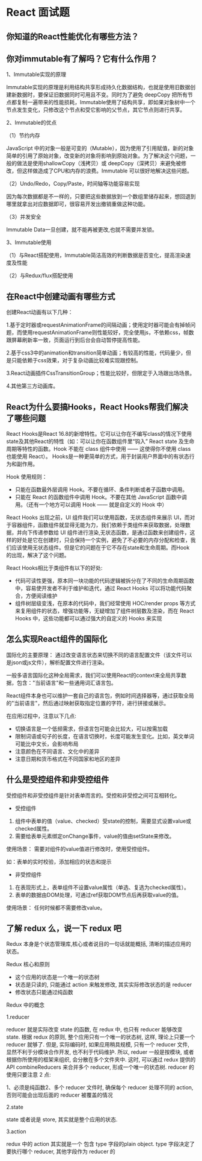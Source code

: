 # React 面试题

## 你知道的React性能优化有哪些方法？

## 你对immutable有了解吗？它有什么作用？
1、Immutable实现的原理

Immutable实现的原理是利用结构共享形成持久化数据结构，也就是使用旧数据创建新数据时，要保证旧数据同时可用且不变。同时为了避免 deepCopy 把所有节点都复制一遍带来的性能损耗，Immutable使用了结构共享，即如果对象树中一个节点发生变化，只修改这个节点和受它影响的父节点，其它节点则进行共享。

2、Immutable的优点

（1）节约内存

JavaScript 中的对象一般是可变的（Mutable），因为使用了引用赋值，新的对象简单的引用了原始对象，改变新的对象将影响到原始对象。为了解决这个问题，一般的做法是使用shallowCopy（浅拷贝）或 deepCopy（深拷贝）来避免被修改，但这样做造成了CPU和内存的浪费。Immutable 可以很好地解决这些问题。

（2）Undo/Redo，Copy/Paste，时间轴等功能容易实现

因为每次数据都是不一样的，只要把这些数据放到一个数组里储存起来，想回退到哪里就拿出对应数据即可，很容易开发出撤销重做这种功能。

（3）并发安全

Immutable Data一旦创建，就不能再被更改,也就不需要并发锁。

3、Immutable使用

（1）与React搭配使用，Immutable简洁高效的判断数据是否变化，提高渲染速度及性能

（2）与Redux/flux搭配使用

## 在React中创建动画有哪些方式
创建React动画有以下几种：

1.基于定时器或requestAnimationFrame的间隔动画；使用定时器可能会有掉帧问题，而使用requestAnimationFrame则性能较好，完全使用js，不依赖css，帧数跟屏幕刷新率一致，页面运行到后台会自动暂停提高性能。

2.基于css3中的animation和transition简单动画；有较高的性能，代码量少，但是只能依赖于css效果，对于复杂动画比较难实现跟控制。

3.React动画插件CssTransitionGroup；性能比较好，但限定于入场跟出场场景。

4.其他第三方动画库。

## React为什么要搞Hooks，React Hooks帮我们解决了哪些问题
React Hooks是React 16.8的新增特性。它可以让你在不编写class的情况下使用state及其他React的特性（如：可以让你在函数组件里“钩入” React state 及生命周期等特性的函数。Hook 不能在 class 组件中使用 —— 这使得你不使用 class 也能使用 React）。
Hooks是一种更简单的方式，用于封装用户界面中的有状态行为和副作用。

Hook 使用规则：
* 只能在函数最外层调用 Hook。不要在循环、条件判断或者子函数中调用。
* 只能在 React 的函数组件中调用 Hook。不要在其他 JavaScript 函数中调用。（还有一个地方可以调用 Hook —— 就是自定义的 Hook 中）

React Hooks 出现之前，UI 组件我们可以使用函数，无状态组件来展示 UI，而对于容器组件，函数组件就显得无能为力，我们依赖于类组件来获取数据，处理数据，并向下传递参数给 UI 组件进行渲染,无状态函数，是通过函数来创建组件，这样的好处是它在创建时，只会保持一个实例，避免了不必要的内存分配和检查，我们应该使用无状态组件。但是它的问题在于它不存在state和生命周期。而Hook 的出现，解决了这个问题。

React Hooks相比于类组件有以下的好处:

* 代码可读性更强，原本同一块功能的代码逻辑被拆分在了不同的生命周期函数中，容易使开发者不利于维护和迭代，通过 React Hooks 可以将功能代码聚合，方便阅读维护
* 组件树层级变浅，在原本的代码中，我们经常使用 HOC/render props 等方式来复用组件的状态，增强功能等，无疑增加了组件树层数及渲染，而在 React Hooks 中，这些功能都可以通过强大的自定义的 Hooks 来实现

## 怎么实现React组件的国际化
国际化的主要原理：
通过改变语言状态来切换不同的语言配置文件（该文件可以是json或js文件），解析配置文件进行渲染。

一般多语言国际化这种全局需求，我们可以使用React的context来全局共享数据，包含："当前语言"和一些通用词汇语言包。

React组件本身也可以维护一套自己的语言包，例如时间选择器等，通过获取全局的"当前语言"，然后通过映射获取指定位置的字符，进行拼接或展示。

在应用过程中，注意以下几点:
* 切换语言是一个低频需求，但语言包可能会比较大，可以按需加载
* 限制词语或句子的长度，在语言切换时，长度可能发生变化。比如，英文单词可能比中文长，会影响布局
* 注意颜色在不同语言、文化中的差异
* 注意日期和货币格式在不同国家和地区的差异

## 什么是受控组件和非受控组件
受控组件和非受控组件是针对表单而言的。受控和非受控之间可互相转化。
* 受控组件
 1. 组件中表单的值（value、checked）受state的控制，需要显式设置value或checked属性。
 2. 需要给表单元素绑定onChange事件，value的值由setState来修改。
 
 使用场景：
 需要对组件的value值进行修改时，使用受控组件。
 
 如：表单的实时校验，添加相应的状态和提示
 
 * 非受控组件
 1. 在表现形式上，表单组件不设置value属性（单选、复选为checked属性）。
 2. 表单的数据由DOM处理，可通过ref获取DOM节点后再获取value的值。
 
 使用场景：
 任何时候都不需要修改value。

## 了解 redux 么，说一下 redux 吧
Redux 本身是个状态管理库,核心或者说目的一句话就能概括, 清晰的描述应用的状态。

Redux 核心和原则

* 这个应用的状态是一个唯一的状态树
* 状态是只读的, 只能通过 action 来触发修改, 其实实际修改状态的是 reducer
* 修改状态只能通过纯函数

Redux 中的概念

1.reducer

reducer 就是实际改变 state 的函数, 在 redux 中, 也只有 reducer 能够改变 state.
根据 redux 的原则, 整个应用只有一个唯一的状态树, 这样, 理论上只要一个 reducer 就够了. 但是, 实际编码时, 如果应用稍具规模, 只有一个 reducer 文件, 显然不利于分模块合作开发, 也不利于代码维护.
所以, reduer 一般是按模块, 或者根据你所使用的框架来组织, 会分散在多个文件夹中. 这时, 可以通过 redux 提供的 API combineReducers 来合并多个 reducer, 形成一个唯一的状态树.
reducer 的使用只要注意 2 点:

1、必须是纯函数2、多个 reducer 文件时, 确保每个 reducer 处理不同的 action, 否则可能会出现后面的 reducer 被覆盖的情况

2.state

state 或者说是 store, 其实就是整个应用的状态. 

3.action

redux 中的 action 其实就是一个 包含 type 字段的plain object. type 字段决定了要执行哪个 reducer, 其他字段作为 reducer 的
